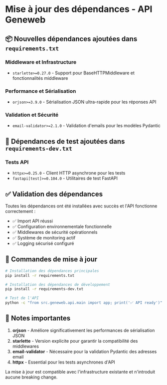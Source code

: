 # Mise à jour des dépendances - API Geneweb

## 📦 Nouvelles dépendances ajoutées dans `requirements.txt`

### Middleware et Infrastructure
- `starlette>=0.27.0` - Support pour BaseHTTPMiddleware et fonctionnalités middleware

### Performance et Sérialisation
- `orjson>=3.9.0` - Sérialisation JSON ultra-rapide pour les réponses API

### Validation et Sécurité
- `email-validator>=2.1.0` - Validation d'emails pour les modèles Pydantic

## 🧪 Dépendances de test ajoutées dans `requirements-dev.txt`

### Tests API
- `httpx>=0.25.0` - Client HTTP asynchrone pour les tests
- `fastapi[test]>=0.104.0` - Utilitaires de test FastAPI

## ✅ Validation des dépendances

Toutes les dépendances ont été installées avec succès et l'API fonctionne correctement :

- ✅ Import API réussi
- ✅ Configuration environnementale fonctionnelle  
- ✅ Middlewares de sécurité opérationnels
- ✅ Système de monitoring actif
- ✅ Logging sécurisé configuré

## 🚀 Commandes de mise à jour

```bash
# Installation des dépendances principales
pip install -r requirements.txt

# Installation des dépendances de développement
pip install -r requirements-dev.txt

# Test de l'API
python -c "from src.geneweb.api.main import app; print('✅ API ready')"
```

## 📝 Notes importantes

1. **orjson** - Améliore significativement les performances de sérialisation JSON
2. **starlette** - Version explicite pour garantir la compatibilité des middlewares
3. **email-validator** - Nécessaire pour la validation Pydantic des adresses email
4. **httpx** - Essential pour les tests asynchrones d'API

La mise à jour est compatible avec l'infrastructure existante et n'introduit aucune breaking change.